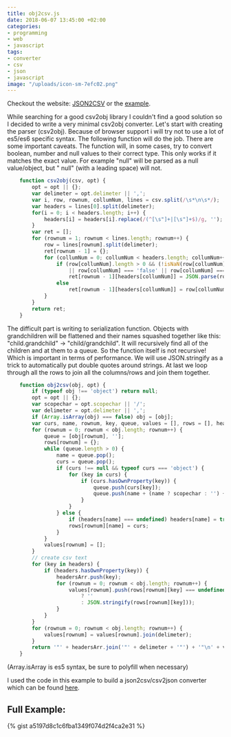 ```yaml
---
title: obj2csv.js
date: 2018-06-07 13:45:00 +02:00
categories:
- programming
- web
- javascript
tags:
- converter
- csv
- json
- javascript
image: "/uploads/icon-sm-7efc02.png"
---
```


Checkout the website: [JSON2CSV](http://esstudio.site/json2csv) or the [example](#full-example).

While searching for a good csv2obj library I couldn't find a good solution so I decided to write a very minimal csv2obj converter. Let's start with creating the parser (csv2obj). Because of browser support i will try not to use a lot of es5/es6 specific syntax. The following function will do the job. There are some important caveats. The function will, in some cases, try to convert boolean, number and null values to their correct type. This only works if it matches the exact value. For example
"null" will be parsed as a null value/object, but " null" (with a leading space) will not.

```javascript
    function csv2obj(csv, opt) {
        opt = opt || {};
        var delimeter = opt.delimeter || ',';
        var i, row, rownum, collumNum, lines = csv.split(/\s*\n\s*/);
        var headers = lines[0].split(delimeter);
        for(i = 0; i < headers.length; i++) {
            headers[i] = headers[i].replace(/(^[\s"]+|[\s"]+$)/g, '');
        }
        var ret = [];
        for (rownum = 1; rownum < lines.length; rownum++) {
            row = lines[rownum].split(delimeter);
            ret[rownum - 1] = {};
            for (collumNum = 0; collumNum < headers.length; collumNum++) {
                if (row[collumNum].length > 0 && (!isNaN(row[collumNum]) || row[collumNum] === 'true' 
                    || row[collumNum] === 'false' || row[collumNum] === 'null')) 
                    ret[rownum - 1][headers[collumNum]] = JSON.parse(row[collumNum]);
                else 
                    ret[rownum - 1][headers[collumNum]] = row[collumNum].replace(/(^\s*"*|"*\s*$)/g, '');
            }
        }
        return ret;
    }
```

The difficult part is writing to serialization function. Objects with grandchildren will be flattened and their names squashed together like this: "child.grandchild" -> "child/grandchild". It will recursively find all of the children and at them to a queue. So the function itself is not recursive! Which is important in terms of performance. We will use JSON.stringify as a trick to automatically put double quotes around strings. At last we loop through all the rows to join all the columns/rows and join them together.

```javascript
    function obj2csv(obj, opt) {
        if (typeof obj !== 'object') return null;
        opt = opt || {};
        var scopechar = opt.scopechar || '/';
        var delimeter = opt.delimeter || ',';
        if (Array.isArray(obj) === false) obj = [obj];
        var curs, name, rownum, key, queue, values = [], rows = [], headers = {}, headersArr = [];
        for (rownum = 0; rownum < obj.length; rownum++) {
            queue = [obj[rownum], ''];
            rows[rownum] = {};
            while (queue.length > 0) {
                name = queue.pop();
                curs = queue.pop();
                if (curs !== null && typeof curs === 'object') {
                    for (key in curs) {
                        if (curs.hasOwnProperty(key)) {
                            queue.push(curs[key]);
                            queue.push(name + (name ? scopechar : '') + key);
                        }
                    }
                } else {
                    if (headers[name] === undefined) headers[name] = true;
                    rows[rownum][name] = curs;
                }
            }
            values[rownum] = [];
        }
        // create csv text
        for (key in headers) {
            if (headers.hasOwnProperty(key)) {
                headersArr.push(key);
                for (rownum = 0; rownum < obj.length; rownum++) {
                    values[rownum].push(rows[rownum][key] === undefined
                        ? ''
                        : JSON.stringify(rows[rownum][key]));
                }
            }
        }
        for (rownum = 0; rownum < obj.length; rownum++) {
            values[rownum] = values[rownum].join(delimeter);
        }
        return '"' + headersArr.join('"' + delimeter + '"') + '"\n' + values.join('\n');
    }
```
(Array.isArray is es5 syntax, be sure to polyfill when necessary)

I used the code in this example to build a json2csv/csv2json converter which can be found [here](https://esstudio.site/json2csv).

<div id="full-example">

## Full Example:

{% gist a5197d8c1c6fba1349f074d2f4ca2e31 %}
</div>